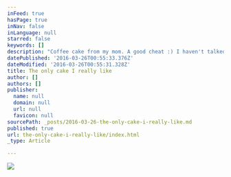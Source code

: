 ```yaml
---
inFeed: true
hasPage: true
inNav: false
inLanguage: null
starred: false
keywords: []
description: "Coffee cake from my mom. A good cheat :) I haven't talked about nutrition much. At this age, it's actually more than half the battle. My basic approach is eat a light dinner. I have found it helps me sleep better anyways."
datePublished: '2016-03-26T00:55:33.376Z'
dateModified: '2016-03-26T00:55:31.328Z'
title: The only cake I really like
author: []
authors: []
publisher:
  name: null
  domain: null
  url: null
  favicon: null
sourcePath: _posts/2016-03-26-the-only-cake-i-really-like.md
published: true
url: the-only-cake-i-really-like/index.html
_type: Article

---
```

![](https://the-grid-user-content.s3-us-west-2.amazonaws.com/fcc2cc29-e9cd-4b5d-8d04-7409839c1929.jpg)